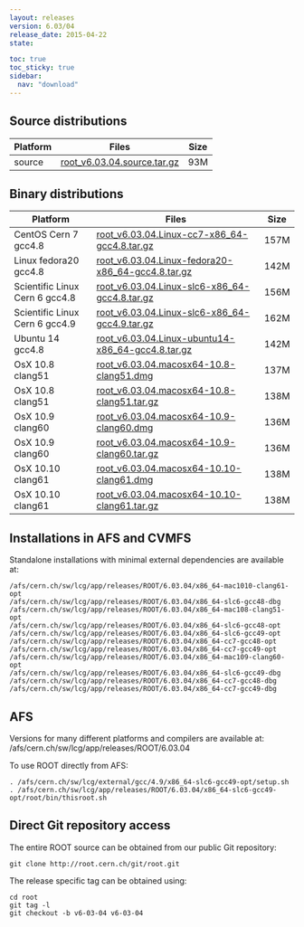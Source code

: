 ```yaml
---
layout: releases
version: 6.03/04
release_date: 2015-04-22
state:

toc: true
toc_sticky: true
sidebar:
  nav: "download"
---
```



## Source distributions

| Platform       | Files | Size |
|-----------|-------|-----|
| source | [root_v6.03.04.source.tar.gz](https://root.cern.ch/download/root_v6.03.04.source.tar.gz) |  93M |


## Binary distributions

| Platform       | Files | Size |
|-----------|-------|-----|
| CentOS Cern 7 gcc4.8 | [root_v6.03.04.Linux-cc7-x86_64-gcc4.8.tar.gz](https://root.cern.ch/download/root_v6.03.04.Linux-cc7-x86_64-gcc4.8.tar.gz) | 157M |
| Linux fedora20 gcc4.8 | [root_v6.03.04.Linux-fedora20-x86_64-gcc4.8.tar.gz](https://root.cern.ch/download/root_v6.03.04.Linux-fedora20-x86_64-gcc4.8.tar.gz) | 142M |
| Scientific Linux Cern 6 gcc4.8 | [root_v6.03.04.Linux-slc6-x86_64-gcc4.8.tar.gz](https://root.cern.ch/download/root_v6.03.04.Linux-slc6-x86_64-gcc4.8.tar.gz) | 156M |
| Scientific Linux Cern 6 gcc4.9 | [root_v6.03.04.Linux-slc6-x86_64-gcc4.9.tar.gz](https://root.cern.ch/download/root_v6.03.04.Linux-slc6-x86_64-gcc4.9.tar.gz) | 162M |
| Ubuntu 14 gcc4.8 | [root_v6.03.04.Linux-ubuntu14-x86_64-gcc4.8.tar.gz](https://root.cern.ch/download/root_v6.03.04.Linux-ubuntu14-x86_64-gcc4.8.tar.gz) | 142M |
| OsX 10.8 clang51 | [root_v6.03.04.macosx64-10.8-clang51.dmg](https://root.cern.ch/download/root_v6.03.04.macosx64-10.8-clang51.dmg) | 137M |
| OsX 10.8 clang51 | [root_v6.03.04.macosx64-10.8-clang51.tar.gz](https://root.cern.ch/download/root_v6.03.04.macosx64-10.8-clang51.tar.gz) | 138M |
| OsX 10.9 clang60 | [root_v6.03.04.macosx64-10.9-clang60.dmg](https://root.cern.ch/download/root_v6.03.04.macosx64-10.9-clang60.dmg) | 136M |
| OsX 10.9 clang60 | [root_v6.03.04.macosx64-10.9-clang60.tar.gz](https://root.cern.ch/download/root_v6.03.04.macosx64-10.9-clang60.tar.gz) | 136M |
| OsX 10.10 clang61 | [root_v6.03.04.macosx64-10.10-clang61.dmg](https://root.cern.ch/download/root_v6.03.04.macosx64-10.10-clang61.dmg) | 138M |
| OsX 10.10 clang61 | [root_v6.03.04.macosx64-10.10-clang61.tar.gz](https://root.cern.ch/download/root_v6.03.04.macosx64-10.10-clang61.tar.gz) | 138M |



## Installations in AFS and CVMFS
Standalone installations with minimal external dependencies are available at:
~~~
/afs/cern.ch/sw/lcg/app/releases/ROOT/6.03.04/x86_64-mac1010-clang61-opt
/afs/cern.ch/sw/lcg/app/releases/ROOT/6.03.04/x86_64-slc6-gcc48-dbg
/afs/cern.ch/sw/lcg/app/releases/ROOT/6.03.04/x86_64-mac108-clang51-opt
/afs/cern.ch/sw/lcg/app/releases/ROOT/6.03.04/x86_64-slc6-gcc48-opt
/afs/cern.ch/sw/lcg/app/releases/ROOT/6.03.04/x86_64-slc6-gcc49-opt
/afs/cern.ch/sw/lcg/app/releases/ROOT/6.03.04/x86_64-cc7-gcc48-opt
/afs/cern.ch/sw/lcg/app/releases/ROOT/6.03.04/x86_64-cc7-gcc49-opt
/afs/cern.ch/sw/lcg/app/releases/ROOT/6.03.04/x86_64-mac109-clang60-opt
/afs/cern.ch/sw/lcg/app/releases/ROOT/6.03.04/x86_64-slc6-gcc49-dbg
/afs/cern.ch/sw/lcg/app/releases/ROOT/6.03.04/x86_64-cc7-gcc48-dbg
/afs/cern.ch/sw/lcg/app/releases/ROOT/6.03.04/x86_64-cc7-gcc49-dbg
~~~

## AFS
Versions for many different platforms and compilers are available at:
/afs/cern.ch/sw/lcg/app/releases/ROOT/6.03.04

To use ROOT directly from AFS:
~~~
. /afs/cern.ch/sw/lcg/external/gcc/4.9/x86_64-slc6-gcc49-opt/setup.sh
. /afs/cern.ch/sw/lcg/app/releases/ROOT/6.03.04/x86_64-slc6-gcc49-opt/root/bin/thisroot.sh
~~~

## Direct Git repository access
The entire ROOT source can be obtained from our public Git repository:

~~~
git clone http://root.cern.ch/git/root.git
~~~
The release specific tag can be obtained using:
~~~
cd root
git tag -l
git checkout -b v6-03-04 v6-03-04
~~~
